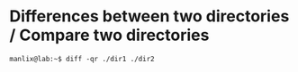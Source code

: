 # Differences between two directories / Compare two directories

```
manlix@lab:~$ diff -qr ./dir1 ./dir2
```
